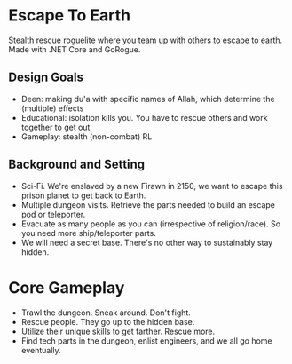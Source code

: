 # Escape To Earth

Stealth rescue roguelite where you team up with others to escape to earth. Made with .NET Core and GoRogue.

## Design Goals
- Deen: making du'a with specific names of Allah, which determine the (multiple) effects
- Educational: isolation kills you. You have to rescue others and work together to get out
- Gameplay: stealth (non-combat) RL

## Background and Setting
- Sci-Fi. We're enslaved by a new Firawn in 2150, we want to escape this prison planet to get back to Earth.
- Multiple dungeon visits. Retrieve the parts needed to build an escape pod or teleporter.
- Evacuate as many people as you can (irrespective of religion/race). So you need more ship/teleporter parts.
- We will need a secret base. There's no other way to sustainably stay hidden.

# Core Gameplay
- Trawl the dungeon. Sneak around. Don't fight.
- Rescue people. They go up to the hidden base.
- Utilize their unique skills to get farther. Rescue more.
- Find tech parts in the dungeon, enlist engineers, and we all go home eventually.
